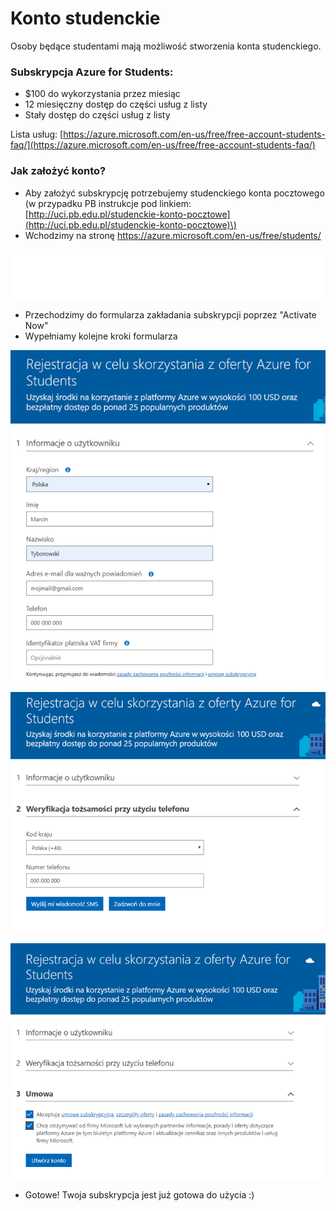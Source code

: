 # Konto studenckie

Osoby będące studentami mają możliwość stworzenia konta studenckiego.

### Subskrypcja Azure for Students:

* $100 do wykorzystania przez miesiąc
* 12 miesięczny dostęp do części usług z listy
* Stały dostęp do części usług z listy

Lista usług: [https://azure.microsoft.com/en-us/free/free-account-students-faq/](https://azure.microsoft.com/en-us/free/free-account-students-faq/)

### Jak założyć konto?

* Aby założyć subskrypcję potrzebujemy studenckiego konta pocztowego \(w przypadku PB instrukcje pod linkiem: [http://uci.pb.edu.pl/studenckie-konto-pocztowe](http://uci.pb.edu.pl/studenckie-konto-pocztowe)\)
* Wchodzimy na stronę [https://azure.microsoft.com/en-us/free/students/
  ](https://azure.microsoft.com/en-us/free/students/
  )

![](../.gitbook/assets/image.png)

* Przechodzimy do formularza zakładania subskrypcji poprzez "Activate Now"
* Wypełniamy kolejne kroki formularza

![](../.gitbook/assets/image%20%2876%29.png)

![](../.gitbook/assets/image%20%282%29.png)

![](../.gitbook/assets/image%20%2864%29.png)

* Gotowe! Twoja subskrypcja jest już gotowa do użycia :\)

